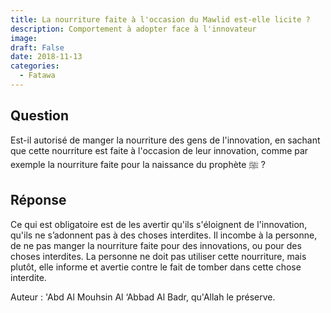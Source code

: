 ```yaml
---
title: La nourriture faite à l'occasion du Mawlid est-elle licite ?
description: Comportement à adopter face à l'innovateur
image:
draft: False
date: 2018-11-13
categories: 
  - Fatawa
---
```


## Question

Est-il autorisé de manger la nourriture des gens de l'innovation, en sachant que cette nourriture est faite à l'occasion de leur innovation, comme par exemple la nourriture faite pour la naissance du prophète ﷺ ?

## Réponse

Ce qui est obligatoire est de les avertir qu'ils s'éloignent de l'innovation, qu'ils ne s’adonnent pas à des choses interdites. Il incombe à la personne, de ne pas manger la nourriture faite pour des innovations, ou pour des choses interdites. La personne ne doit pas utiliser cette nourriture, mais plutôt, elle informe et avertie contre le fait de tomber dans cette chose interdite.

Auteur : 'Abd Al Mouhsin Al ‘Abbad Al Badr, qu'Allah le préserve.